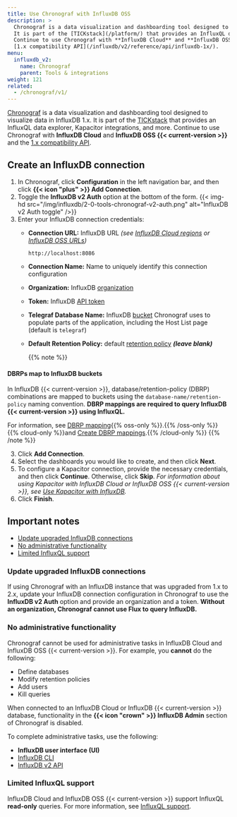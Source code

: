 ```yaml
---
title: Use Chronograf with InfluxDB OSS
description: >
  Chronograf is a data visualization and dashboarding tool designed to visualize data in InfluxDB 1.x.
  It is part of the [TICKstack](/platform/) that provides an InfluxQL data explorer, Kapacitor integrations, and more.
  Continue to use Chronograf with **InfluxDB Cloud** and **InfluxDB OSS 2.x** and the
  [1.x compatibility API](/influxdb/v2/reference/api/influxdb-1x/).
menu:
  influxdb_v2:
    name: Chronograf
    parent: Tools & integrations
weight: 121
related:
  - /chronograf/v1/
---
```


[Chronograf](/chronograf/v1/) is a data visualization and dashboarding
tool designed to visualize data in InfluxDB 1.x. It is part of the [TICKstack](/platform/)
that provides an InfluxQL data explorer, Kapacitor integrations, and more.
Continue to use Chronograf with **InfluxDB Cloud** and **InfluxDB OSS {{< current-version >}}** and the
[1.x compatibility API](/influxdb/v2/reference/api/influxdb-1x/).


## Create an InfluxDB connection
1. In Chronograf, click **Configuration** in the left navigation bar,
   and then click **{{< icon "plus" >}} Add Connection**.
2. Toggle the **InfluxDB v2 Auth** option at the bottom of the form.
    {{< img-hd src="/img/influxdb/2-0-tools-chronograf-v2-auth.png" alt="InfluxDB v2 Auth toggle" />}}
3. Enter your InfluxDB connection credentials:
    - **Connection URL:** InfluxDB URL _(see [InfluxDB Cloud regions](/influxdb/cloud/reference/regions/)
      or [InfluxDB OSS URLs](/influxdb/v2/reference/urls/))_

      ```
      http://localhost:8086
      ```

    - **Connection Name:** Name to uniquely identify this connection configuration
    - **Organization:** InfluxDB [organization](/influxdb/v2/admin/organizations/)
    - **Token:** InfluxDB [API token](/influxdb/v2/admin/tokens/)
    - **Telegraf Database Name:** InfluxDB [bucket](/influxdb/v2/admin/buckets/)
      Chronograf uses to populate parts of the application, including the Host List page (default is `telegraf`)
    - **Default Retention Policy:** default [retention policy](/influxdb/v1/concepts/glossary/#retention-policy-rp)
      _**(leave blank)**_

        {{% note %}}
#### DBRPs map to InfluxDB buckets
In InfluxDB {{< current-version >}}, database/retention-policy (DBRP) combinations
are mapped to buckets using the `database-name/retention-policy` naming convention.
**DBRP mappings are required to query InfluxDB {{< current-version >}} using InfluxQL.**

For information, see [DBRP mapping](/influxdb/v2/reference/api/influxdb-1x/dbrp/){{% oss-only %}}.{{% /oss-only %}}
{{% cloud-only %}}and [Create DBRP mappings](/influxdb/v2/query-data/influxql/dbrp/#create-dbrp-mappings).{{% /cloud-only %}}
      {{% /note %}}

3. Click **Add Connection**.
4. Select the dashboards you would like to create, and then click **Next**.
5. To configure a Kapacitor connection, provide the necessary credentials,
   and then click **Continue**. Otherwise, click **Skip**.
   _For information about using Kapacitor with InfluxDB Cloud or InfluxDB OSS {{< current-version >}},
   see [Use Kapacitor with InfluxDB](/influxdb/v2/tools/kapacitor/)._
6. Click **Finish**.

## Important notes

- [Update upgraded InfluxDB connections](#Update-upgraded-InfluxDB-connections)
- [No administrative functionality](#No-administrative-functionality)
- [Limited InfluxQL support](#Limited-InfluxQL-support)

### Update upgraded InfluxDB connections
If using Chronograf with an InfluxDB instance that was upgraded from 1.x
to 2.x, update your InfluxDB connection configuration in Chronograf to use the
**InfluxDB v2 Auth** option and provide an organization and a token.
**Without an organization, Chronograf cannot use Flux to query InfluxDB.**

### No administrative functionality
Chronograf cannot be used for administrative tasks in InfluxDB Cloud and InfluxDB OSS {{< current-version >}}.
For example, you **cannot** do the following:

- Define databases
- Modify retention policies
- Add users
- Kill queries

When connected to an InfluxDB Cloud or InfluxDB {{< current-version >}} database, functionality in the
**{{< icon "crown" >}} InfluxDB Admin** section of Chronograf is disabled.

To complete administrative tasks, use the following:

- **InfluxDB user interface (UI)**
- [InfluxDB CLI](/influxdb/v2/reference/cli/influx/)
- [InfluxDB v2 API](/influxdb/v2/reference/api/)

### Limited InfluxQL support
InfluxDB Cloud and InfluxDB OSS {{< current-version >}} support InfluxQL **read-only** queries.
For more information, see [InfluxQL support](/influxdb/v2/query-data/influxql/#influxql-support).
